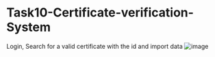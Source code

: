# Task10-Certificate-verification-System
Login, Search for a valid certificate with the id and import data 
![image](https://user-images.githubusercontent.com/59372076/104601531-5e31a500-56a0-11eb-8c1f-b25079628a17.png)
